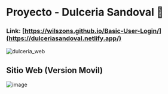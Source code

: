 # Proyecto - Dulceria Sandoval 🍭
### Link: [https://wilszons.github.io/Basic-User-Login/](https://dulceriasandoval.netlify.app/)
![dulceria_web](https://github.com/user-attachments/assets/659e06ee-1e5b-4ec0-b7a6-c3e58ff30230)
## Sitio Web (Version Movil)
![image](https://github.com/user-attachments/assets/7c1d1c2a-16ae-40f7-a246-02b2739407fe)
